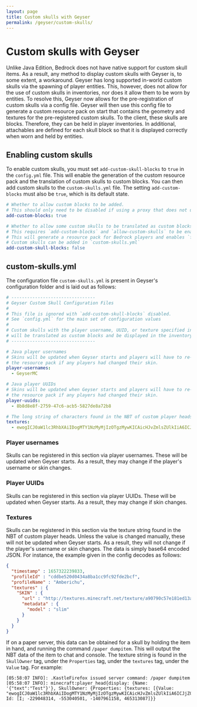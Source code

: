 ```yaml
---
layout: page
title: Custom skulls with Geyser
permalink: /geyser/custom-skulls/
---
```


# Custom skulls with Geyser

Unlike Java Edition, Bedrock does not have native support for custom skull items. As a result, any method to display custom skulls with Geyser is, to some extent, a workaround. Geyser has long supported in-world custom skulls via the spawning of player entities. This, however, does not allow for the use of custom skulls in inventories, nor does it allow them to be worn by entities. To resolve this, Geyser now allows for the pre-registration of custom skulls via a config file. Geyser will then use this config file to generate a custom resource pack on start that contains the geometry and textures for the pre-registered custom skulls. To the client, these skulls are blocks. Therefore, they can be held in player inventories. In additional, attachables are defined for each skull block so that it is displayed correctly when worn and held by entities.

## Enabling custom skulls

To enable custom skulls, you must set `add-custom-skull-blocks` to `true` in the `config.yml` file. This will enable the generation of the custom resource pack and the translation of custom skulls to custom blocks. You can then add custom skulls to the `custom-skulls.yml` file. The setting `add-custom-blocks` must also be `true`, which is its default state.

```yaml
# Whether to allow custom blocks to be added.
# This should only need to be disabled if using a proxy that does not use the "transfer packet" style of server switching.
add-custom-blocks: true

# Whether to allow some custom skulls to be translated as custom blocks and displayed in the inventory and on entities.
# This requires `add-custom-blocks` and `allow-custom-skulls` to be enabled.
# This will generate a resource pack for Bedrock players and enables `force-resource-packs`.
# Custom skulls can be added in `custom-skulls.yml`
add-custom-skull-blocks: false
```

## custom-skulls.yml

The configuration file `custom-skulls.yml` is present in Geyser's configuration folder and is laid out as follows:

```yml
# --------------------------------
# Geyser Custom Skull Configuration Files
#
# This file is ignored with `add-custom-skull-blocks` disabled.
# See `config.yml` for the main set of configuration values
#
# Custom skulls with the player username, UUID, or texture specified in this file
# will be translated as custom blocks and be displayed in the inventory and on entities.
# --------------------------------

# Java player usernames
# Skins will be updated when Geyser starts and players will have to re-download
# the resource pack if any players had changed their skin.
player-usernames:
  - GeyserMC

# Java player UUIDs
# Skins will be updated when Geyser starts and players will have to re-download
# the resource pack if any players had changed their skin.
player-uuids:
  - 8b8d8e8f-2759-47c6-acb5-5827de8a72b8

# The long string of characters found in the NBT of custom player heads
textures:
  - ewogICJ0aW1lc3RhbXAiIDogMTY1NzMyMjIzOTgzMywKICAicHJvZmlsZUlkIiA6ICJjZGRiZTUyMGQwNDM0YThiYTFjYzlmYzkyZmRlMmJjZiIsCiAgInByb2ZpbGVOYW1lIiA6ICJBbWJlcmljaHUiLAogICJ0ZXh0dXJlcyIgOiB7CiAgICAiU0tJTiIgOiB7CiAgICAgICJ1cmwiIDogImh0dHA6Ly90ZXh0dXJlcy5taW5lY3JhZnQubmV0L3RleHR1cmUvYTkwNzkwYzU3ZTE4MWVkMTNhZGVkMTRjNDdlZTJmN2M4ZGUzNTMzZTAxN2JhOTU3YWY3YmRmOWRmMWJkZTk0ZiIsCiAgICAgICJtZXRhZGF0YSIgOiB7CiAgICAgICAgIm1vZGVsIiA6ICJzbGltIgogICAgICB9CiAgICB9CiAgfQp9
```

### Player usernames

Skulls can be registered in this section via player usernames. These will be updated when Geyser starts. As a result, they may change if the player's username or skin changes.

### Player UUIDs

Skulls can be registered in this section via player UUIDs. These will be updated when Geyser starts. As a result, they may change if skin changes.

### Textures

Skulls can be registered in this section via the texture string found in the NBT of custom player heads. Unless the value is changed manually, these will not be updated when Geyser starts. As a result, they will not change if the player's username or skin changes. The data is simply base64 encoded JSON. For instance, the example given in the config decodes as follows:

```json
{
  "timestamp" : 1657322239833,
  "profileId" : "cddbe520d0434a8ba1cc9fc92fde2bcf",
  "profileName" : "Amberichu",
  "textures" : {
    "SKIN" : {
      "url" : "http://textures.minecraft.net/texture/a90790c57e181ed13aded14c47ee2f7c8de3533e017ba957af7bdf9df1bde94f",
      "metadata" : {
        "model" : "slim"
      }
    }
  }
}
```

If on a paper server, this data can be obtained for a skull by holding the item in hand, and running the command `/paper dumpitem`. This will output the NBT data of the item to chat and console. The texture string is found in the `SkullOwner` tag, under the `Properties` tag, under the `textures` tag, under the `Value` tag. For example:

```log
[05:58:07 INFO]: .KastleFirefox issued server command: /paper dumpitem
[05:58:07 INFO]: minecraft:player_head{display: {Name: '{"text":"Test"}'}, SkullOwner: {Properties: {textures: [{Value: "ewogICJ0aW1lc3RhbXAiIDogMTY1NzMyMjIzOTgzMywKICAicHJvZmlsZUlkIiA6ICJjZGRiZTUyMGQwNDM0YThiYTFjYzlmYzkyZmRlMmJjZiIsCiAgInByb2ZpbGVOYW1lIiA6ICJkYXZjaG9vIiwKICAidGV4dHVyZXMiIDogewogICAgIlNLSU4iIDogewogICAgICAidXJsIiA6ICJodHRwOi8vdGV4dHVyZXMubWluZWNyYWZ0Lm5ldC90ZXh0dXJlL2E5MDc5MGM1N2UxODFlZDEzYWRlZDE0YzQ3ZWUyZjdjOGRlMzUzM2UwMTdiYTk1N2FmN2JkZjlkZjFiZGU5NGYiLAogICAgICAibWV0YWRhdGEiIDogewogICAgICAgICJtb2RlbCIgOiAic2xpbSIKICAgICAgfQogICAgfQogIH0KfQ"}]}, Id: [I; -229048314, -553040501, -1407961158, 465313087]}}
```